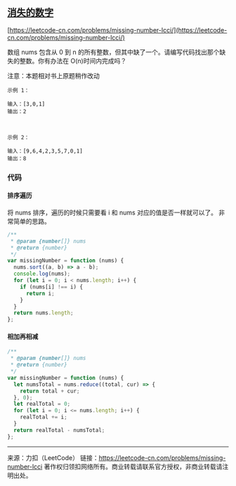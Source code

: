 ## [消失的数字](https://leetcode-cn.com/problems/missing-number-lcci/)

[https://leetcode-cn.com/problems/missing-number-lcci/](https://leetcode-cn.com/problems/missing-number-lcci/)

数组 nums 包含从 0 到 n 的所有整数，但其中缺了一个。请编写代码找出那个缺失的整数。你有办法在 O(n)时间内完成吗？

注意：本题相对书上原题稍作改动

```
示例 1：

输入：[3,0,1]
输出：2



示例 2：

输入：[9,6,4,2,3,5,7,0,1]
输出：8
```

### 代码

#### 排序遍历

将 nums 排序，遍历的时候只需要看 i 和 nums 对应的值是否一样就可以了。
非常简单的思路。

```js
/**
 * @param {number[]} nums
 * @return {number}
 */
var missingNumber = function (nums) {
  nums.sort((a, b) => a - b);
  console.log(nums);
  for (let i = 0; i < nums.length; i++) {
    if (nums[i] !== i) {
      return i;
    }
  }
  return nums.length;
};
```

#### 相加再相减

```js
/**
 * @param {number[]} nums
 * @return {number}
 */
var missingNumber = function (nums) {
  let numsTotal = nums.reduce((total, cur) => {
    return total + cur;
  }, 0);
  let realTotal = 0;
  for (let i = 0; i <= nums.length; i++) {
    realTotal += i;
  }
  return realTotal - numsTotal;
};
```

---

来源：力扣（LeetCode）
链接：https://leetcode-cn.com/problems/missing-number-lcci
著作权归领扣网络所有。商业转载请联系官方授权，非商业转载请注明出处。
